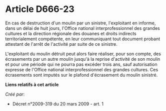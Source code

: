 # Article D666-23

En cas de destruction d'un moulin par un sinistre, l'exploitant en informe, dans un délai de huit jours, l'Office national
interprofessionnel des grandes cultures et la direction régionale des douanes et droits indirects territorialement
compétente, en leur communiquant tout document probant attestant de l'arrêt de l'activité par suite de ce sinistre. 

L'exploitant du moulin détruit peut alors faire réaliser, pour son compte, des écrasements par un autre moulin jusqu'à la
reprise d'activité de son moulin et pour une période qui ne pourra pas excéder trois ans, sauf autorisation expresse de
l'Office national interprofessionnel des grandes cultures. Ces écrasements sont imputés sur le plafond d'écrasement du moulin
sinistré.

**Liens relatifs à cet article**

_Créé par_:

  - Décret n°2009-319 du 20 mars 2009 - art. 1
